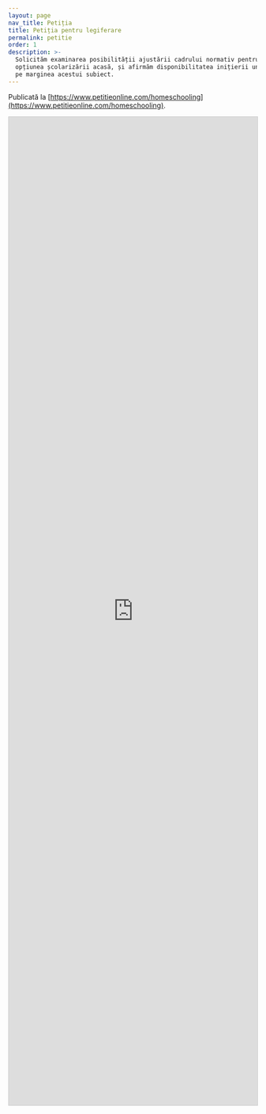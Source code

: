 ```yaml
---
layout: page
nav_title: Petiția
title: Petiția pentru legiferare
permalink: petitie
order: 1
description: >-
  Solicităm examinarea posibilității ajustării cadrului normativ pentru a oferi
  opțiunea școlarizării acasă, și afirmăm disponibilitatea inițierii unui dialog
  pe marginea acestui subiect.
---
```


Publicată la [https://www.petitieonline.com/homeschooling](https://www.petitieonline.com/homeschooling).

<iframe
  src="https://www.petitieonline.com/emb/224869"
  width="100%"
  height="2000"
  frameborder="0"
  style="border: 1px solid #ccc;"
></iframe>
